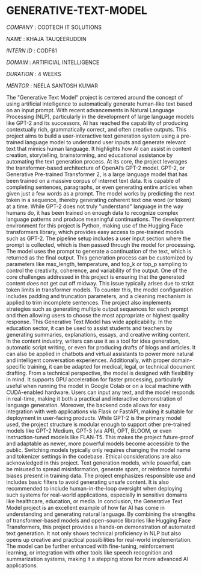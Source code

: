 # GENERATIVE-TEXT-MODEL

*COMPANY* : CODTECH IT SOLUTIONS

*NAME* : KHAJA TAUQEERUDDIN

*INTERN ID* : CODF61

*DOMAIN* : ARTIFICIAL INTELLIGENCE

*DURATION* : 4 WEEKS

*MENTOR* : NEELA SANTOSH KUMAR

The "Generative Text Model" project is centered around the concept of using artificial intelligence to automatically generate human-like text based on an input prompt. With recent advancements in Natural Language Processing (NLP), particularly in the development of large language models like GPT-2 and its successors, AI has reached the capability of producing contextually rich, grammatically correct, and often creative outputs. This project aims to build a user-interactive text generation system using a pre-trained language model to understand user inputs and generate relevant text that mimics human language. It highlights how AI can assist in content creation, storytelling, brainstorming, and educational assistance by automating the text generation process.
At its core, the project leverages the transformer-based architecture of OpenAI’s GPT-2 model. GPT-2, or Generative Pre-trained Transformer 2, is a large language model that has been trained on a massive corpus of internet text data. It is capable of completing sentences, paragraphs, or even generating entire articles when given just a few words as a prompt. The model works by predicting the next token in a sequence, thereby generating coherent text one word (or token) at a time. While GPT-2 does not truly "understand" language in the way humans do, it has been trained on enough data to recognize complex language patterns and produce meaningful continuations.
The development environment for this project is Python, making use of the Hugging Face transformers library, which provides easy access to pre-trained models such as GPT-2. The pipeline setup includes a user input section where the prompt is collected, which is then passed through the model for processing. The model uses the prompt to generate a continuation of the text, which is returned as the final output. This generation process can be customized by parameters like max_length, temperature, and top_k or top_p sampling to control the creativity, coherence, and variability of the output.
One of the core challenges addressed in this project is ensuring that the generated content does not get cut off midway. This issue typically arises due to strict token limits in transformer models. To counter this, the model configuration includes padding and truncation parameters, and a cleaning mechanism is applied to trim incomplete sentences. The project also implements strategies such as generating multiple output sequences for each prompt and then allowing users to choose the most appropriate or highest quality response.
This Generative Text Model has wide applicability. In the education sector, it can be used to assist students and teachers by generating summaries, explanations, essays, and creative writing content. In the content industry, writers can use it as a tool for idea generation, automatic script writing, or even for producing drafts of blogs and articles. It can also be applied in chatbots and virtual assistants to power more natural and intelligent conversation experiences. Additionally, with proper domain-specific training, it can be adapted for medical, legal, or technical document drafting.
From a technical perspective, the model is designed with flexibility in mind. It supports GPU acceleration for faster processing, particularly useful when running the model in Google Colab or on a local machine with CUDA-enabled hardware. Users can input any text, and the model responds in real-time, making it both a practical and interactive demonstration of language generation. Moreover, the backend code allows for easy integration with web applications via Flask or FastAPI, making it suitable for deployment in user-facing products.
While GPT-2 is the primary model used, the project structure is modular enough to support other pre-trained models like GPT-2 Medium, GPT-3 (via API), OPT, BLOOM, or even instruction-tuned models like FLAN-T5. This makes the project future-proof and adaptable as newer, more powerful models become accessible to the public. Switching models typically only requires changing the model name and tokenizer settings in the codebase.
Ethical considerations are also acknowledged in this project. Text generation models, while powerful, can be misused to spread misinformation, generate spam, or reinforce harmful biases present in training data. The project emphasizes responsible use and includes basic filters to avoid generating unsafe content. It is also recommended to include human-in-the-loop oversight when deploying such systems for real-world applications, especially in sensitive domains like healthcare, education, or media.
In conclusion, the Generative Text Model project is an excellent example of how far AI has come in understanding and generating natural language. By combining the strengths of transformer-based models and open-source libraries like Hugging Face Transformers, this project provides a hands-on demonstration of automated text generation. It not only shows technical proficiency in NLP but also opens up creative and practical possibilities for real-world implementation. The model can be further enhanced with fine-tuning, reinforcement learning, or integration with other tools like speech recognition and summarization systems, making it a stepping stone for more advanced AI applications.
